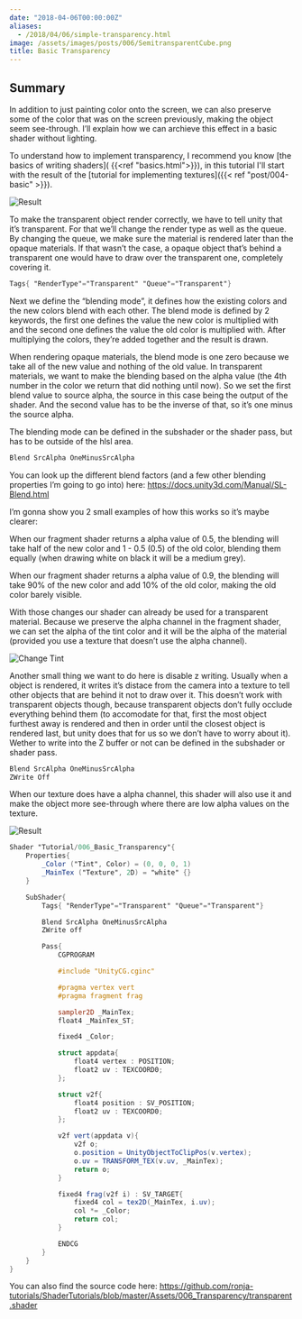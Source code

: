 ```yaml
---
date: "2018-04-06T00:00:00Z"
aliases:
  - /2018/04/06/simple-transparency.html
image: /assets/images/posts/006/SemitransparentCube.png
title: Basic Transparency
---
```


## Summary

In addition to just painting color onto the screen, we can also preserve some of the color that was on the screen previously, making the object seem see-through. I’ll explain how we can archieve this effect in a basic shader without lighting.

To understand how to implement transparency, I recommend you know [the basics of writing shaders]( {{<ref "basics.html">}}), in this tutorial I'll start with the result of the [tutorial for implementing textures]({{< ref "post/004-basic" >}}).

![Result](/assets/images/posts/006/SemitransparentCube.png)

To make the transparent object render correctly, we have to tell unity that it’s transparent. For that we’ll change the render type as well as the queue. By changing the queue, we make sure the material is rendered later than the opaque materials. If that wasn’t the case, a opaque object that’s behind a transparent one would have to draw over the transparent one, completely covering it.

```glsl
Tags{ "RenderType"="Transparent" "Queue"="Transparent"}
```

Next we define the “blending mode”, it defines how the existing colors and the new colors blend with each other. The blend mode is defined by 2 keywords, the first one defines the value the new color is multiplied with and the second one defines the value the old color is multiplied with. After multiplying the colors, they’re added together and the result is drawn.

When rendering opaque materials, the blend mode is one zero because we take all of the new value and nothing of the old value. In transparent materials, we want to make the blending based on the alpha value (the 4th number in the color we return that did nothing until now). So we set the first blend value to source alpha, the source in this case being the output of the shader. And the second value has to be the inverse of that, so it’s one minus the source alpha.

The blending mode can be defined in the subshader or the shader pass, but has to be outside of the hlsl area.

```glsl
Blend SrcAlpha OneMinusSrcAlpha
```

You can look up the different blend factors (and a few other blending properties I’m going to go into) here: <https://docs.unity3d.com/Manual/SL-Blend.html>

I’m gonna show you 2 small examples of how this works so it’s maybe clearer:

When our fragment shader returns a alpha value of 0.5, the blending will take half of the new color and 1 - 0.5 (0.5) of the old color, blending them equally (when drawing white on black it will be a medium grey).

When our fragment shader returns a alpha value of 0.9, the blending will take 90% of the new color and add 10% of the old color, making the old color barely visible.

With those changes our shader can already be used for a transparent material. Because we preserve the alpha channel in the fragment shader, we can set the alpha of the tint color and it will be the alpha of the material (provided you use a texture that doesn’t use the alpha channel).

![Change Tint](/assets/images/posts/006/AdjustTint.gif)

Another small thing we want to do here is disable z writing. Usually when a object is rendered, it writes it’s distace from the camera into a texture to tell other objects that are behind it not to draw over it. This doesn’t work with transparent objects though, because transparent objects don’t fully occlude everything behind them (to accomodate for that, first the most object furthest away is rendered and then in order until the closest object is rendered last, but unity does that for us so we don’t have to worry about it). Wether to write into the Z buffer or not can be defined in the subshader or shader pass.

```glsl
Blend SrcAlpha OneMinusSrcAlpha
ZWrite Off
```

When our texture does have a alpha channel, this shader will also use it and make the object more see-through where there are low alpha values on the texture.

![Result](/assets/images/posts/006/TextureTransparentCube.png)

```glsl
Shader "Tutorial/006_Basic_Transparency"{
	Properties{
		_Color ("Tint", Color) = (0, 0, 0, 1)
		_MainTex ("Texture", 2D) = "white" {}
	}

	SubShader{
		Tags{ "RenderType"="Transparent" "Queue"="Transparent"}

		Blend SrcAlpha OneMinusSrcAlpha
		ZWrite off

		Pass{
			CGPROGRAM

			#include "UnityCG.cginc"

			#pragma vertex vert
			#pragma fragment frag

			sampler2D _MainTex;
			float4 _MainTex_ST;

			fixed4 _Color;

			struct appdata{
				float4 vertex : POSITION;
				float2 uv : TEXCOORD0;
			};

			struct v2f{
				float4 position : SV_POSITION;
				float2 uv : TEXCOORD0;
			};

			v2f vert(appdata v){
				v2f o;
				o.position = UnityObjectToClipPos(v.vertex);
				o.uv = TRANSFORM_TEX(v.uv, _MainTex);
				return o;
			}

			fixed4 frag(v2f i) : SV_TARGET{
				fixed4 col = tex2D(_MainTex, i.uv);
				col *= _Color;
				return col;
			}

			ENDCG
		}
	}
}
```

You can also find the source code here: <https://github.com/ronja-tutorials/ShaderTutorials/blob/master/Assets/006_Transparency/transparent.shader>
